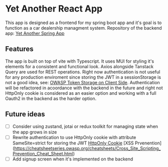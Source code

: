 # Yet Another React App

This app is designed as a frontend for my spring boot app and it's goal is to function as a car dealership managment system.
Repository of the backend app: [Yet Another Spring App](https://github.com/KuszmarJacek/Yet-Another-Spring-App)

## Features

The app is built on top of vite with Typescript. It uses MUI for styling it's elements for a consistent and functional look.
Axios alongside Tanstack Query are used for REST operations.
Right now authentication is not useful for any production enviroment since storing the JWT in a sessionStorage is not a good idea, see: [OWASP Token Storage on Client Side](https://cheatsheetseries.owasp.org/cheatsheets/JSON_Web_Token_for_Java_Cheat_Sheet.html#token-storage-on-client-side). Authentication will be refactored in acoordance with the backend in the future and right not HttpOnly cookie is considered as an easier option and working with a full Oauth2 in the backend as the harder option.

## Future ideas

- [ ] Consider using zustand, jotai or redux toolkit for managing state when the app grows in size
- [ ] Rewrite authentication to use HttpOnly cookie with attribute SameSite=strict for storing the JWT [HttpOnly Cookie](https://cheatsheetseries.owasp.org/cheatsheets/Session_Management_Cheat_Sheet.html#httponly-attribute) [XSS Prvenention] (https://cheatsheetseries.owasp.org/cheatsheets/Cross_Site_Scripting_Prevention_Cheat_Sheet.html)
- [ ] Add signup screen when it's implemented on the backend
